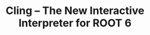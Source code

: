 ---
layout: default
title: Cling – The New Interactive Interpreter for ROOT 6
authors: Vassil Vassilev, Philippe Canal, Axel Naumann and Paul Russo
conference: International Conference on Computing in High Energy and Nuclear Physics 2012 (CHEP2012) 21–25 May 2012, New York, USA
type: CLING
doi: 10.1088/1742-6596/396/5/052071
---